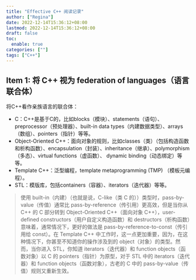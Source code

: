```yaml
---
title: "Effective C++ 阅读记录"
author: ["Regina"]
date: 2022-12-14T15:36:12+08:00
lastmod: 2022-12-14T15:36:12+08:00
draft: false
toc:
  enable: true
categories: [""]
tags: ["C++"]
---
```


## Item 1: 将 C++ 视为 federation of languages（语言联合体）

将C++看作亲族语言的联合体：

- C：C++是基于C的，比如blocks（模块）、statements（语句）、preprocessor（预处理器）、built-in data types（内建数据类型）、arrays（数组）、pointers（指针）等等。
- Object-Oriented C++：面向对象的规则，比如classes（类）（包括构造函数和析构函数）、encapsulation（封装）、inheritance（继承）、polymorphism（多态）、virtual functions（虚函数）、 dynamic binding（动态绑定）等等。
- Template C++：泛型编程，template metaprogramming (TMP) （模板元编程）。
- STL：模版库，包括containers（容器）、iterators（迭代器）等等。

> 使用 built-in（内建）（也就是说，C-like（类 C 的））类型时，pass-by-value（传值）通常比 pass-by-reference（传引用）更高效，但是当你从 C++ 的 C 部分转到 Object-Oriented C++（面向对象 C++），user-defined constructors（用户自定义构造函数）和 destructors（析构函数）意味着，通常情况下，更好的做法是 pass-by-reference-to-const（传引用给 const）。在 Template C++ 中工作时，这一点更加重要，因为，在这种情况下，你甚至不知道你的操作涉及到的 object（对象）的类型。然而，当你进入 STL，你知道 iterators（迭代器）和 function objects（函数对象）以 C 的 pointers（指针）为原型，对于 STL 中的 iterators（迭代器）和 function objects（函数对象），古老的 C 中的 pass-by-value（传值）规则又重新生效。
>
> 
